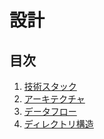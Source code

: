 # 設計

## 目次

1. [技術スタック](./tech-stack.md)
2. [アーキテクチャ](./architecture.md)
3. [データフロー](./dataflow.md)
4. [ディレクトリ構造](./directory-structure.md)
